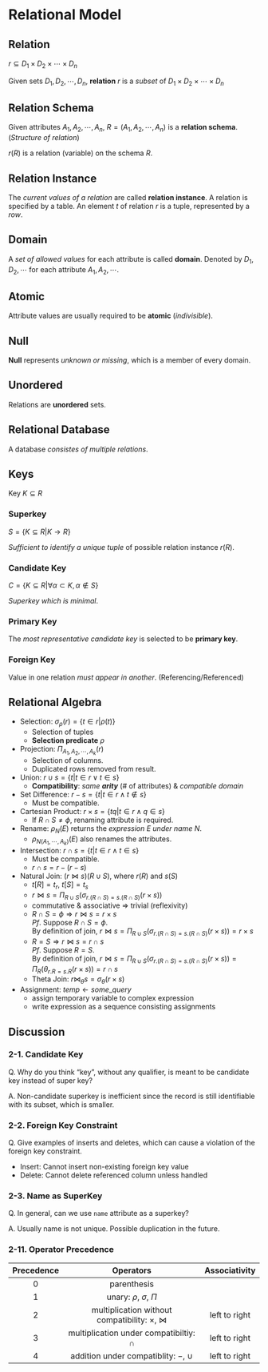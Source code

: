 # Relational Model

## Relation

$r \subseteq D_1 \times D_2 \times \cdots \times D_n$

Given sets $D_1, D_2, \cdots, D_n$, **relation** $r$ is a *subset* of
$D_1 \times D_2 \times \cdots \times D_n$

## Relation Schema

Given attributes $A_1, A_2, \cdots, A_n$,
$R = (A_1, A_2, \cdots, A_n)$ is a **relation schema**.
(*Structure of relation*)

$r(R)$ is a relation (variable) on the schema $R$.

## Relation Instance

The *current values of a relation* are called **relation instance**.
A relation is specified by a table.
An element $t$ of relation $r$ is a tuple, represented by a *row*.

## Domain

A *set of allowed values* for each attribute is called **domain**.
Denoted by $D_1, D_2, \cdots$ for each attribute $A_1, A_2, \cdots$.

## Atomic

Attribute values are usually required to be **atomic** (*indivisible*).

## Null

**Null** represents *unknown or missing*, which is a member of every domain.

## Unordered

Relations are **unordered** sets.

## Relational Database

A database *consistes of multiple relations*.

## Keys

Key $K \subseteq R$

### Superkey

$S = \{K \subseteq R | K \rightarrow R\}$

*Sufficient to identify a unique tuple* of possible relation instance $r(R)$.

### Candidate Key

$C = \{K \subseteq R | \forall \alpha \subset K, \alpha \notin S\}$

*Superkey which is minimal*.

### Primary Key

The *most representative candidate key* is selected to be **primary key**.

### Foreign Key

Value in one relation *must appear in another*. (Referencing/Referenced)

## Relational Algebra

* Selection: $\sigma_{\rho}(r) = \{t \in r | \rho(t) \}$
  * Selection of tuples
  * **Selection predicate** $\rho$
* Projection: $\Pi_{A_1, A_2, \cdots, A_k}(r)$
  * Selection of columns.
  * Duplicated rows removed from result.
* Union: $r \cup s = \{t | t \in r \lor t \in s\}$
  * **Compatibility**: *same **arity*** (# of attributes) & *compatible domain*
* Set Difference: $r - s = \{t | t \in r \land t \notin s\}$
  * Must be compatible.
* Cartesian Product: $r \times s = \{tq | t \in r \land q \in s\}$
  * If $R \cap S \ne \phi$, renaming attribute is required.
* Rename: $\rho_{N}(E)$ returns the *expression $E$ under name $N$*.
  * $\rho_{N (A_1, \cdots, A_k)}(E)$ also renames the attributes.
* Intersection: $r \cap s = \{t | t \in r \land t \in s\}$
  * Must be compatible.
  * $r \cap s = r - (r - s)$
* Natural Join: $(r \Join s)(R \cup S)$, where $r(R)$ and $s(S)$
  * $t[R] = t_r$, $t[S] = t_s$
  * $r \Join s = \Pi_{R \cup S}(\sigma_{r.(R \cap S) = s.(R \cap S)}(r \times s))$
  * commutative & associative => trivial (reflexivity)
  * $R \cap S = \phi \Rightarrow r \Join s = r \times s$  
    *Pf*. Suppose $R \cap S = \phi$.  
    By definition of join,
    $r \Join s = \Pi_{R \cup S}(\sigma_{r.(R \cap S) = s.(R \cap S)}(r \times s)) = r \times s$
  * $R = S \Rightarrow r \Join s = r \cap s$  
    *Pf*. Suppose $R = S$.  
    By definition of join,
    $r \Join s = \Pi_{R \cup S}(\sigma_{r.(R \cap S) = s.(R \cap S)}(r \times s)) = \Pi_R(\theta_{r.R = s.R}(r \times s)) = r \cap s$
  * Theta Join: $r \Join_\theta s = \sigma_\theta(r \times s)$
* Assignment: $temp \leftarrow some\_query$
  * assign temporary variable to complex expression
  * write expression as a sequence consisting assignments

## Discussion

### 2-1. Candidate Key

Q. Why do you think “key”, without any qualifier, is meant to be candidate key instead of super key?

A. Non-candidate superkey is inefficient since the record is still identifiable with its subset, which is smaller.

### 2-2. Foreign Key Constraint

Q. Give examples of inserts and deletes, which can cause a violation of the foreign key constraint.

* Insert: Cannot insert non-existing foreign key value
* Delete: Cannot delete referenced column unless handled

### 2-3. Name as SuperKey

Q. In general, can we use `name` attribute as a superkey?

A. Usually name is not unique. Possible duplication in the future.

### 2-11. Operator Precedence

|Precedence|Operators|Associativity|
|:-:|:-:|:-:|
|0|parenthesis||
|1|unary: $\rho$, $\sigma$, $\Pi$||
|2|multiplication without compatibility: $\times$, $\Join$|left to right|
|3|multiplication under compatibiltiy: $\cap$|left to right|
|4|addition under compatiblity: $-$, $\cup$|left to right|
